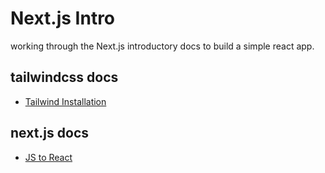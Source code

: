 # Next.js Intro

working through the Next.js introductory docs to build a simple react app.

## tailwindcss docs
- [Tailwind Installation](https://tailwindcss.com/docs/installation) 

## next.js docs

- [JS to React](https://nextjs.org/learn/foundations/from-javascript-to-react)
